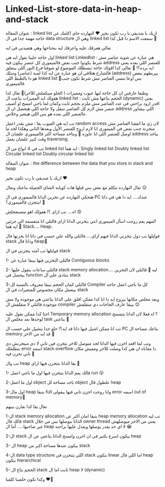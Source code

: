 # Linked-List-store-data-in-heap-and-stack
عنوان المقالة : linked list 
ازيك يا صديقي يا رب تكون بخير ❤️
النهارده جاي اكلمك عن حاجة مهمة جدا في ال data structure وهي ال linked list
سمعت الاسم دا قبل كدا 🤔

تعالي هعرفك عليه واعرفك ليه بنحتاجها وهي هتفيدني في ايه

اول حاجة خلينا نقول ايه هي linked list 
Linkedlist : هي عبارة عن شوية عناصر مش شرط يكونوا جنب بعض فالميموري كل عنصر بيكون فيه address للعنصر اللي بعده 
يعني ايه برده؟! 🙂
تعالي كدا اقولك حاجة تبسطلك الموضوع لو شوفنا فرع النور اللي بيتعلق فالشارع هتلاقي ان هو عبارة عن ايه كذا لمبة (عناصر) وسلك (address) بيربطهم ببعض هو دا بالظبط اللي linked list 
🔵بس اوعا تنسي العناصر مش شرط تكون جنب فالميموري.

وطبعا عارفين ان كل حاجة ليها عيوب ومميزات ( الحلو مبيكملش للآخر)🥲
تعال كدا هقولك ايه المميزات بتاعت ال linked list :
الحجم بتاعها مش ثابت (dynamic) يعني اقدر ازود براحتي في عدد العناصر مش ملزم بحجم ثابت 
وكمان لما باجي امسح او أضيف عنصر مش لازم كل العناصر تتنقل ولا حاجة اللي هيحصل ان ال address اللي بيشاور عالعنصر اللي بعده هو بس اللي هيتغير وخلاص.

تب ايه هي العيوب بقا :
مش بقدر اعمل random access لان زي ما اتفقنا العناصر مش متخزنة جنب بعض في الميموري انا لازم اروح للعنصر الأول وبعدها التاني وهكذا لحد ما اوصل للعنصر اللي انا عاوزه 🙂
وبتاخد مساحة اكتر فالميموري علشان ال address 
بياخد وقت كبير علشان يعمل traversing. 

تب في 4 انواع من ال linked list ايه هما : 
Singly linked list 
Doubly linked list 
Circular linked list 
Doubly circular linked list



عنوان المقالة :  the difference between the data that you store in stack and heap 

ازيك يا صديقي يا رب تكون بخير ♥️

 تعال النهارده نتكلم مع بعض بس قبلها هات كوباية الشاي الجميلة بتاعتك وتعال 😌

هنحكي النهارده عن تخزين الداتا فالميموري في ال PC عندك.... ايه دا هي في داتا بتتخزن فالميموري؟! 🤔

اه.... تب ازاي ؟! هقولك اهو متستعجلش 😠

المهم يعم روحت اسأل الميموري انتي بتخزني الداتا ازاي قالتلي انا متقسمة الي جزئين ايه هما 🤔
Stack.... Heap.

قولتلها تب دول بتخزني الداتا فيهم ازاي.....قالتلي والله علي حسب في داتا انا بخزنها فال stack وداتا فال heap🤨

قولتلها تب أمته بتخزني في ال stack

1- قالتلي التخزين فيها بيبقا عبارة عن Contiguous blocks

2- قالتلي ساعات بنقول عليها stack memory allocation.... ليه 🤔 قالتلي لان التخزين بيحصل في function بتنادي علي ال stack

3-قالتلي كمان الحجم بيبقا معروف بالنسبة لل Compiler كل ما باجي اعمل حاجة بيتعمل مكان مخصوص للمتغيرات في ال stack

وبعد مخلص مكانها بيروح ايه دا انا كدا ممكن اقلق علي الداتا بتاعتي هي موجودة ولا مش موجودة قالتلي لا متقلقش ال compiler بيبقا عارف الحاجات دي متقلقش 😌

احنا كدا ممكن نقول عليه Temporary memory allocation ؟ اه فعلا لان الداتا بتتمسح لوحدها بعد مخلص ال task بتاعتي 🫡

تب انا ممكن اشيل فيها داتا قد ايه؟! حلو جدا بتشيل علي حسب ال PC بتاعك مساحة ال memory قد ايه من الاخر 🥲

وتب لما اقعد اخزن فيها الداتا لحد متوصل للاخر بتخزن فين تاني لا دي مبتخزنش دي بتطلعلك error اسمه stack overflow دا معاناه ان هي كدا وصلت للآخر ومفيش مكان تاني تخزن فيه 🥹

تب وال heap بقا الداتا بتتخزن فيها ازاي 🤔

1- قالك يعم الداتا بتتخزن فيها اول ما باجي اعمل run 😮

 2-اول ما اعمل object باخد مساحة لل object علطول فال heap

3-اول مال heap بتبقا full وانا روحت اخزن تاني فيها بيقولي error اسمه out of memory🥲

تعال بقا كدا نقارن بينهم

1-ال stack memory allocation بتبقا امان اكتر عن heap memory allocation تب ليه قالك فال stack الداتا بنوصلها بس من خلال owner thread يعني من الاخر ميوصلهش غير صاحبها..... أما ال heap لا اي حد يقدر يوصلها ويعدل عليها براحته 😂

2-ال stack بيكون اسرع بكتير في ان اخزن وامسح الداتا بتاعتي عن ال heap 

3- ال heap بيكون عندها مساحة اكبر من stack

4-ال data type structure اللي بتتخزن في stack بتكون linear اما اللي فال heap بتكون hierarchical

5- الحجم بتاع ال stack ثابت اما ال heap لا (dynamic)

وكدا نكون خلصنا كلمنا ♥️💙